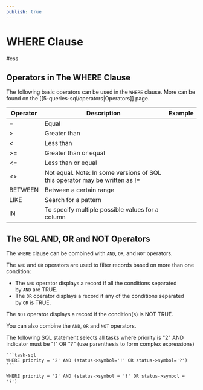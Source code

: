 ```yaml
---
publish: true
---
```


# WHERE Clause
<span class="related-pages">#css</span>

## Operators in The WHERE Clause

The following basic operators can be used in the `WHERE` clause. More can be found on the [[5-queries-sql/operators|Operators]] page.

| Operator | Description                                                                 | Example |
| -------- | --------------------------------------------------------------------------- | ------- |
| =        | Equal                                                                       |         |
| >        | Greater than                                                                |         |
| <        | Less than                                                                   |         |
| >=       | Greater than or equal                                                       |         |
| <=       | Less than or equal                                                          |         |
| <>       | Not equal. Note: In some versions of SQL this operator may be written as != |         |
| BETWEEN  | Between a certain range                                                     |         |
| LIKE     | Search for a pattern                                                        |         |
| IN       | To specify multiple possible values for a column                            |         |

## The SQL AND, OR and NOT Operators

The `WHERE` clause can be combined with `AND`, `OR`, and `NOT` operators.

The `AND` and `OR` operators are used to filter records based on more than one condition:

- The `AND` operator displays a record if all the conditions separated by `AND` are TRUE.
- The `OR` operator displays a record if any of the conditions separated by `OR` is TRUE.

The `NOT` operator displays a record if the condition(s) is NOT TRUE.

You can also combine the `AND`, `OR` and `NOT` operators.

The following SQL statement selects all tasks where priority is "2" AND indicator must be "!" OR "?" (use parenthesis to form complex expressions)

    ```task-sql
    WHERE priority = '2' AND (status->symbol='!' OR status->symbol='?')
    ```

```task-sql
WHERE priority = '2' AND (status->symbol = '!' OR status->symbol = '?')
```
